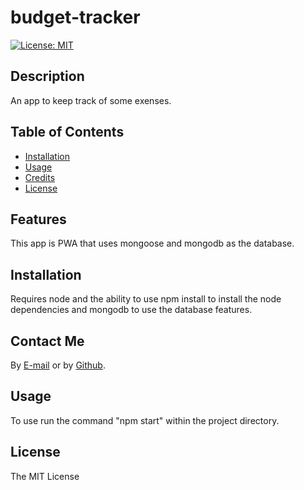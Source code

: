 # budget-tracker

[![License: MIT](https://img.shields.io/badge/License-MIT-yellow.svg)](https://opensource.org/licenses/MIT)
## Description
An app to keep track of some exenses.

## Table of Contents

* [Installation](#installation)
* [Usage](#usage)
* [Credits](#credits)
* [License](#license)


## Features

This app is PWA that uses mongoose and mongodb as the database.

## Installation

Requires node and the ability to use npm install to install the node dependencies and mongodb to use the database features.


## Contact Me

By [E-mail](mailto:https://townsendlionel@gmail.com)
or by [Github](https://github.com/leot42).

## Usage

To use run the command "npm start" within the project directory.


## License

The MIT License
